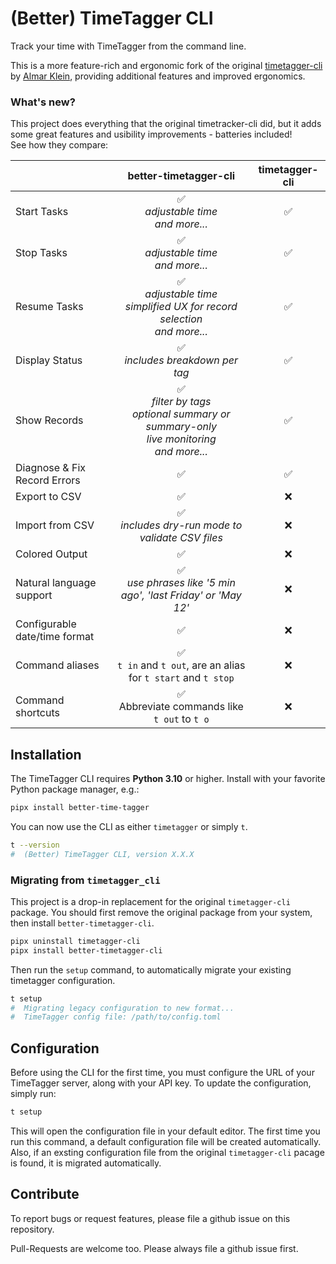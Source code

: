 # (Better) TimeTagger CLI

Track your time with TimeTagger from the command line.

This is a more feature-rich and ergonomic fork of the original [timetagger-cli](https://github.com/almarklein/timetagger_cli) by [Almar Klein](https://github.com/almarklein), providing additional features and improved ergonomics.

### What's new?

This project does everything that the original timetracker-cli did, but it adds some great features and usibility improvements - batteries included!  
See how they compare:

|                               |                                         **better-timetagger-cli**                                          | timetagger-cli |
| ----------------------------- | :--------------------------------------------------------------------------------------------------------: | :------------: |
| Start Tasks                   |                                ✅ <br> *adjustable time* <br> *and more...*                                 |       ✅        |
| Stop Tasks                    |                                ✅ <br> *adjustable time* <br> *and more...*                                 |       ✅        |
| Resume Tasks                  |           ✅ <br> *adjustable time* <br> *simplified UX for record selection* <br> *and more...*            |       ✅        |
| Display Status                |                                    ✅ <br> *includes breakdown per tag*                                     |       ✅        |
| Show Records                  | ✅  <br> *filter by tags* <br> *optional summary or summary-only* <br> *live monitoring* <br> *and more...* |       ✅        |
| Diagnose & Fix Record Errors  |                                                     ✅                                                      |       ✅        |
| Export to CSV                 |                                                     ✅                                                      |       ❌        |
| Import from CSV               |                            ✅ <br> *includes dry-run mode to validate CSV files*                            |       ❌        |
| Colored Output                |                                                     ✅                                                      |       ❌        |
| Natural language support      |                      ✅ <br> *use phrases like '5 min ago', 'last Friday' or 'May 12'*                      |       ❌        |
| Configurable date/time format |                                                     ✅                                                      |       ❌        |
| Command aliases               |                     ✅ <br> `t in` and `t out`, are an alias for `t start` and `t stop`                     |       ❌        |
| Command shortcuts             |                              ✅ <br> Abbreviate commands like `t out` to `t o`                              |       ❌        |

## Installation

The TimeTagger CLI requires **Python 3.10** or higher. Install with your favorite Python package manager, e.g.:

```bash
pipx install better-time-tagger
```

You can now use the CLI as either `timetagger` or simply `t`.

```bash
t --version
#  (Better) TimeTagger CLI, version X.X.X
```

### Migrating from `timetagger_cli`

This project is a drop-in replacement for the original `timetagger-cli` package. You should first remove the original package from your system, then install `better-timetagger-cli`.

```bash
pipx uninstall timetagger-cli
pipx install better-timetagger-cli
```

Then run the `setup` command, to automatically migrate your existing timetagger configuration.

```bash
t setup
#  Migrating legacy configuration to new format...
#  TimeTagger config file: /path/to/config.toml
```

## Configuration

Before using the CLI for the first time, you must configure the URL of your TimeTagger server, along with your API key.
To update the configuration, simply run:

```bash
t setup
```

This will open the configuration file in your default editor. The first time you  run this command, a default configuration file will be created automatically.
Also, if an exsting configuration file from the original `timetagger-cli` pacage is found, it is migrated automatically.

## Contribute

To report bugs or request features, please file a github issue on this repository.

Pull-Requests are welcome too. Please always file a github issue first.